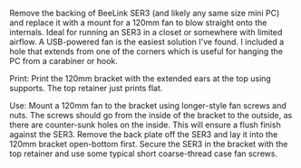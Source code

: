 Remove the backing of BeeLink SER3 (and likely any same size mini PC) and replace it with a mount for a 120mm fan to blow straight onto the internals.
Ideal for running an SER3 in a closet or somewhere with limited airflow. A USB-powered fan is the easiest solution I've found.
I included a hole that extends from one of the corners which is useful for hanging the PC from a carabiner or hook.

Print:
Print the 120mm bracket with the extended ears at the top using supports. The top retainer just prints flat.

Use:
Mount a 120mm fan to the bracket using longer-style fan screws and nuts.
The screws should go from the inside of the bracket to the outside, as there are counter-sunk holes on the inside.
This will ensure a flush finish against the SER3.
Remove the back plate off the SER3 and lay it into the 120mm bracket open-bottom first.
Secure the SER3 in the bracket with the top retainer and use some typical short coarse-thread case fan screws.
